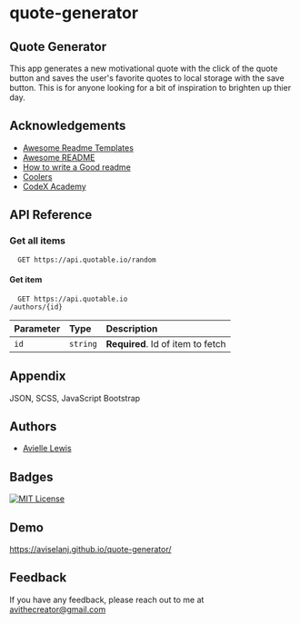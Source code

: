# quote-generator

## Quote Generator

This app generates a new motivational quote with the click of the quote button and saves the user's favorite quotes to local storage with the save button. This is for anyone looking for a bit of inspiration to brighten up thier day.

## Acknowledgements

- [Awesome Readme Templates](https://awesomeopensource.com/project/elangosundar/awesome-README-templates)
- [Awesome README](https://github.com/matiassingers/awesome-readme)
- [How to write a Good readme](https://bulldogjob.com/news/449-how-to-write-a-good-readme-for-your-github-project)
- [Coolers](https://coolors.co/)
- [CodeX Academy](https://codexacademy.badgr.com/public/organization/issuers)

## API Reference

### Get all items

```http
  GET https://api.quotable.io/random
```

#### Get item

```http
  GET https://api.quotable.io
/authors/{id}
```

| Parameter | Type     | Description                       |
| :-------- | :------- | :-------------------------------- |
| `id`      | `string` | **Required**. Id of item to fetch |

## Appendix

JSON, SCSS, JavaScript Bootstrap

## Authors

- [Avielle Lewis](https://github.com/aviselanj)

## Badges

[![MIT License](https://img.shields.io/badge/License-MIT-green.svg)](https://choosealicense.com/licenses/mit/)

## Demo

<https://aviselanj.github.io/quote-generator/>

## Feedback

If you have any feedback, please reach out to me at <avithecreator@gmail.com>

